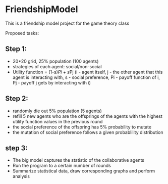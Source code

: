 # FriendshipModel
This is a friendship model project for the game theory class

Proposed tasks:

## Step 1:
- 20*20 grid, 25% population (100 agents)
- strategies of each agent: social/non-social
- Utility function = (1-s)*Pi + s*Pj (i - agent itself, j - the other agent that this agent is interacting with, s - social preference, Pi - payoff function of i, Pj - payoff j gets by interacting with i)

## Step 2:
- randomly die out 5% population (5 agents)
- refill 5 new agents who are the offsprings of the agents with the highest utility function values in the previous round
- the social preference of the offspring has 5% probability to mutate
- the mutation of social preference follows a given probablility distribution


## step 3:
- The big model captures the statistic of the collaborative agents
- Run the program to a certain number of rounds
- Summarize statistical data, draw corresponding graphs and perform analysis

